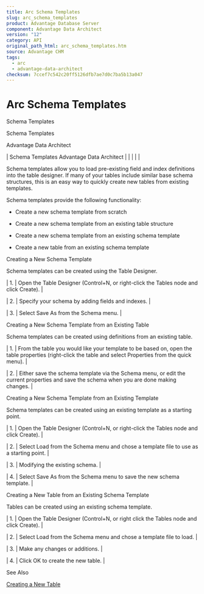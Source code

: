 ```yaml
---
title: Arc Schema Templates
slug: arc_schema_templates
product: Advantage Database Server
component: Advantage Data Architect
version: "12"
category: API
original_path_html: arc_schema_templates.htm
source: Advantage CHM
tags:
  - arc
  - advantage-data-architect
checksum: 7ccef7c542c20ff5126dfb7ae7d0c7ba5b13a047
---
```


# Arc Schema Templates

Schema Templates

Schema Templates

Advantage Data Architect

| Schema Templates  Advantage Data Architect |  |  |  |  |

Schema templates allow you to load pre-existing field and index definitions into the table designer. If many of your tables include similar base schema structures, this is an easy way to quickly create new tables from existing templates.

Schema templates provide the following functionality:

- Create a new schema template from scratch

- Create a new schema template from an existing table structure

- Create a new schema template from an existing schema template

- Create a new table from an existing schema template

Creating a New Schema Template

Schema templates can be created using the Table Designer.

| 1. | Open the Table Designer (Control+N, or right-click the Tables node and click Create). |

| 2. | Specify your schema by adding fields and indexes. |

| 3. | Select Save As from the Schema menu. |

Creating a New Schema Template from an Existing Table

Schema templates can be created using definitions from an existing table.

| 1. | From the table you would like your template to be based on, open the table properties (right-click the table and select Properties from the quick menu). |

| 2. | Either save the schema template via the Schema menu, or edit the current properties and save the schema when you are done making changes. |

Creating a New Schema Template from an Existing Template

Schema templates can be created using an existing template as a starting point.

| 1. | Open the Table Designer (Control+N, or right-click the Tables node and click Create). |

| 2. | Select Load from the Schema menu and chose a template file to use as a starting point. |

| 3. | Modifying the existing schema. |

| 4. | Select Save As from the Schema menu to save the new schema template. |

Creating a New Table from an Existing Schema Template

Tables can be created using an existing schema template.

| 1. | Open the Table Designer (Control+N, or right click the Tables node and click Create). |

| 2. | Select Load from the Schema menu and chose a template file to load. |

| 3. | Make any changes or additions. |

| 4. | Click OK to create the new table. |

See Also

[Creating a New Table](arc_creating_a_new_table.md)
